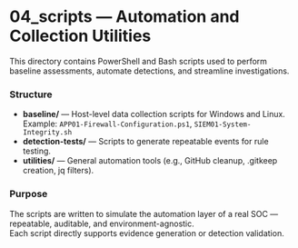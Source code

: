 # 04_scripts — Automation and Collection Utilities

This directory contains PowerShell and Bash scripts used to perform baseline assessments, automate detections, and streamline investigations.

### Structure
- **baseline/** — Host-level data collection scripts for Windows and Linux.  
  Example: `APP01-Firewall-Configuration.ps1`, `SIEM01-System-Integrity.sh`
- **detection-tests/** — Scripts to generate repeatable events for rule testing.  
- **utilities/** — General automation tools (e.g., GitHub cleanup, .gitkeep creation, jq filters).

### Purpose
The scripts are written to simulate the automation layer of a real SOC — repeatable, auditable, and environment-agnostic.  
Each script directly supports evidence generation or detection validation.
